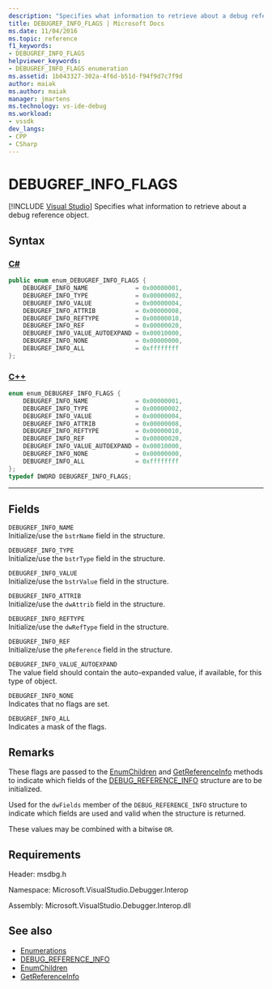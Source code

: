 ```yaml
---
description: "Specifies what information to retrieve about a debug reference object."
title: DEBUGREF_INFO_FLAGS | Microsoft Docs
ms.date: 11/04/2016
ms.topic: reference
f1_keywords:
- DEBUGREF_INFO_FLAGS
helpviewer_keywords:
- DEBUGREF_INFO_FLAGS enumeration
ms.assetid: 1b043327-302a-4f6d-b51d-f94f9d7c7f9d
author: maiak
ms.author: maiak
manager: jmartens
ms.technology: vs-ide-debug
ms.workload:
- vssdk
dev_langs:
- CPP
- CSharp
---
```

# DEBUGREF_INFO_FLAGS

 [!INCLUDE [Visual Studio](~/includes/applies-to-version/vs-windows-only.md)]
Specifies what information to retrieve about a debug reference object.

## Syntax

### [C#](#tab/csharp)
```csharp
public enum enum_DEBUGREF_INFO_FLAGS {
    DEBUGREF_INFO_NAME             = 0x00000001,
    DEBUGREF_INFO_TYPE             = 0x00000002,
    DEBUGREF_INFO_VALUE            = 0x00000004,
    DEBUGREF_INFO_ATTRIB           = 0x00000008,
    DEBUGREF_INFO_REFTYPE          = 0x00000010,
    DEBUGREF_INFO_REF              = 0x00000020,
    DEBUGREF_INFO_VALUE_AUTOEXPAND = 0x00010000,
    DEBUGREF_INFO_NONE             = 0x00000000,
    DEBUGREF_INFO_ALL              = 0xffffffff
};
```
### [C++](#tab/cpp)
```cpp
enum enum_DEBUGREF_INFO_FLAGS {
    DEBUGREF_INFO_NAME             = 0x00000001,
    DEBUGREF_INFO_TYPE             = 0x00000002,
    DEBUGREF_INFO_VALUE            = 0x00000004,
    DEBUGREF_INFO_ATTRIB           = 0x00000008,
    DEBUGREF_INFO_REFTYPE          = 0x00000010,
    DEBUGREF_INFO_REF              = 0x00000020,
    DEBUGREF_INFO_VALUE_AUTOEXPAND = 0x00010000,
    DEBUGREF_INFO_NONE             = 0x00000000,
    DEBUGREF_INFO_ALL              = 0xffffffff
};
typedef DWORD DEBUGREF_INFO_FLAGS;
```
---

## Fields
`DEBUGREF_INFO_NAME`\
Initialize/use the `bstrName` field in the structure.

`DEBUGREF_INFO_TYPE`\
Initialize/use the `bstrType` field in the structure.

`DEBUGREF_INFO_VALUE`\
Initialize/use the `bstrValue` field in the structure.

`DEBUGREF_INFO_ATTRIB`\
Initialize/use the `dwAttrib` field in the structure.

`DEBUGREF_INFO_REFTYPE`\
Initialize/use the `dwRefType` field in the structure.

`DEBUGREF_INFO_REF`\
Initialize/use the `pReference` field in the structure.

`DEBUGREF_INFO_VALUE_AUTOEXPAND`\
The value field should contain the auto-expanded value, if available, for this type of object.

`DEBUGREF_INFO_NONE`\
Indicates that no flags are set.

`DEBUGREF_INFO_ALL`\
Indicates a mask of the flags.

## Remarks
These flags are passed to the [EnumChildren](../../../extensibility/debugger/reference/idebugreference2-enumchildren.md) and [GetReferenceInfo](../../../extensibility/debugger/reference/idebugreference2-getreferenceinfo.md) methods to indicate which fields of the [DEBUG_REFERENCE_INFO](../../../extensibility/debugger/reference/debug-reference-info.md) structure are to be initialized.

Used for the `dwFields` member of the `DEBUG_REFERENCE_INFO` structure to indicate which fields are used and valid when the structure is returned.

These values may be combined with a bitwise `OR`.

## Requirements
Header: msdbg.h

Namespace: Microsoft.VisualStudio.Debugger.Interop

Assembly: Microsoft.VisualStudio.Debugger.Interop.dll

## See also
- [Enumerations](../../../extensibility/debugger/reference/enumerations-visual-studio-debugging.md)
- [DEBUG_REFERENCE_INFO](../../../extensibility/debugger/reference/debug-reference-info.md)
- [EnumChildren](../../../extensibility/debugger/reference/idebugreference2-enumchildren.md)
- [GetReferenceInfo](../../../extensibility/debugger/reference/idebugreference2-getreferenceinfo.md)
